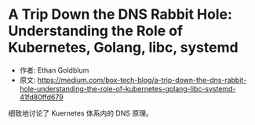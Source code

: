 # A Trip Down the DNS Rabbit Hole: Understanding the Role of Kubernetes, Golang, libc, systemd

* 作者: Ethan Goldblum
* 原文: https://medium.com/box-tech-blog/a-trip-down-the-dns-rabbit-hole-understanding-the-role-of-kubernetes-golang-libc-systemd-41fd80ffd679

细致地讨论了 Kuernetes 体系内的 DNS 原理。
